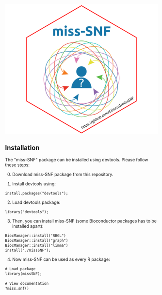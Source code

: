 ![miss-SNF logo](./man/figures/miss-SNF_logo.svg)

## Installation

The "miss-SNF" package can be installed using devtools. Please
follow these steps:

0. Download miss-SNF package from this repository.

1. Install devtools using:

```
install.packages("devtools");
```

2. Load devtools package:

```
library("devtools");
```

3. Then, you can install miss-SNF (some Bioconductor packages
has to be installed apart):

```
BiocManager::install("RBGL")
BiocManager::install("graph")
BiocManager::install("limma")
install("./missSNF");
```

4. Now miss-SNF can be used as every R package:

```
# Load package
library(missSNF);

# View documentation
?miss.snf()
```
